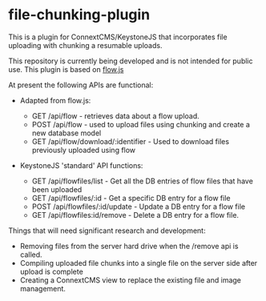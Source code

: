 # file-chunking-plugin
This is a plugin for ConnextCMS/KeystoneJS that incorporates file uploading with chunking a resumable uploads.

This repository is currently being developed and is not intended for public use.
This plugin is based on [flow.js](https://github.com/flowjs/flow.js)

At present the following APIs are functional:

* Adapted from flow.js:
  * GET /api/flow - retrieves data about a flow upload.
  * POST /api/flow - used to upload files using chunking and create a new database model
  * GET /api/flow/download/:identifier - Used to download files previously uploaded using flow
  
* KeystoneJS 'standard' API functions:
  * GET /api/flowfiles/list - Get all the DB entries of flow files that have been uploaded
  * GET /api/flowfiles/:id - Get a specific DB entry for a flow file
  * POST /api/flowfiles/:id/update - Update a DB entry for a flow file
  * GET /api/flowfiles:id/remove - Delete a DB entry for a flow file.
  
Things that will need significant research and development:
* Removing files from the server hard drive when the /remove api is called.
* Compiling uploaded file chunks into a single file on the server side after upload is complete
* Creating a ConnextCMS view to replace the existing file and image management.
